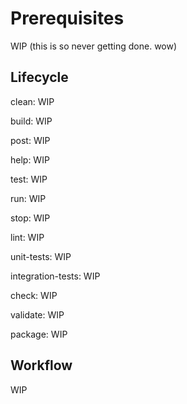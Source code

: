 # Prerequisites

WIP (this is so never getting done. wow)

## Lifecycle

clean: WIP

build: WIP

post: WIP

help: WIP

test: WIP

run: WIP

stop: WIP

lint: WIP

unit-tests: WIP

integration-tests: WIP

check: WIP

validate: WIP

package: WIP

## Workflow

WIP
